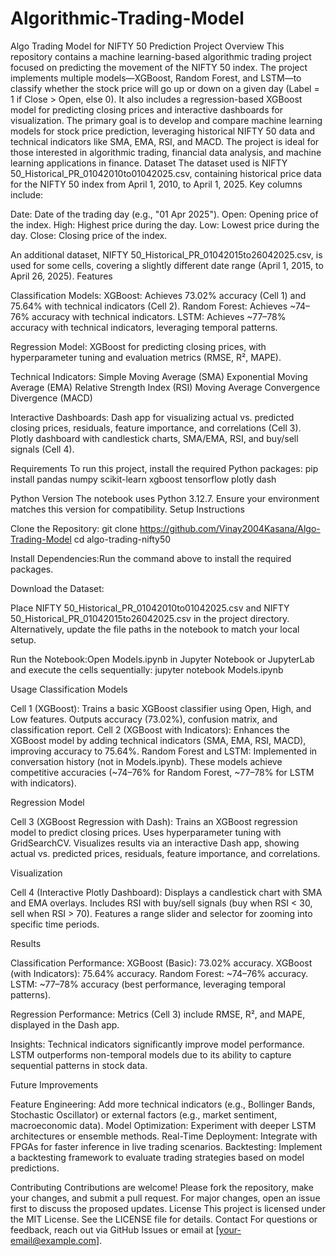 # Algorithmic-Trading-Model
Algo Trading Model for NIFTY 50 Prediction
Project Overview
This repository contains a machine learning-based algorithmic trading project focused on predicting the movement of the NIFTY 50 index. The project implements multiple models—XGBoost, Random Forest, and LSTM—to classify whether the stock price will go up or down on a given day (Label = 1 if Close > Open, else 0). It also includes a regression-based XGBoost model for predicting closing prices and interactive dashboards for visualization.
The primary goal is to develop and compare machine learning models for stock price prediction, leveraging historical NIFTY 50 data and technical indicators like SMA, EMA, RSI, and MACD. The project is ideal for those interested in algorithmic trading, financial data analysis, and machine learning applications in finance.
Dataset
The dataset used is NIFTY 50_Historical_PR_01042010to01042025.csv, containing historical price data for the NIFTY 50 index from April 1, 2010, to April 1, 2025. Key columns include:

Date: Date of the trading day (e.g., "01 Apr 2025").
Open: Opening price of the index.
High: Highest price during the day.
Low: Lowest price during the day.
Close: Closing price of the index.

An additional dataset, NIFTY 50_Historical_PR_01042015to26042025.csv, is used for some cells, covering a slightly different date range (April 1, 2015, to April 26, 2025).
Features

Classification Models:
XGBoost: Achieves 73.02% accuracy (Cell 1) and 75.64% with technical indicators (Cell 2).
Random Forest: Achieves ~74–76% accuracy with technical indicators.
LSTM: Achieves ~77–78% accuracy with technical indicators, leveraging temporal patterns.


Regression Model:
XGBoost for predicting closing prices, with hyperparameter tuning and evaluation metrics (RMSE, R², MAPE).


Technical Indicators:
Simple Moving Average (SMA)
Exponential Moving Average (EMA)
Relative Strength Index (RSI)
Moving Average Convergence Divergence (MACD)


Interactive Dashboards:
Dash app for visualizing actual vs. predicted closing prices, residuals, feature importance, and correlations (Cell 3).
Plotly dashboard with candlestick charts, SMA/EMA, RSI, and buy/sell signals (Cell 4).



Requirements
To run this project, install the required Python packages:
pip install pandas numpy scikit-learn xgboost tensorflow plotly dash

Python Version
The notebook uses Python 3.12.7. Ensure your environment matches this version for compatibility.
Setup Instructions

Clone the Repository:
git clone https://github.com/Vinay2004Kasana/Algo-Trading-Model
cd algo-trading-nifty50


Install Dependencies:Run the command above to install the required packages.

Download the Dataset:

Place NIFTY 50_Historical_PR_01042010to01042025.csv and NIFTY 50_Historical_PR_01042015to26042025.csv in the project directory.
Alternatively, update the file paths in the notebook to match your local setup.


Run the Notebook:Open Models.ipynb in Jupyter Notebook or JupyterLab and execute the cells sequentially:
jupyter notebook Models.ipynb



Usage
Classification Models

Cell 1 (XGBoost): Trains a basic XGBoost classifier using Open, High, and Low features. Outputs accuracy (73.02%), confusion matrix, and classification report.
Cell 2 (XGBoost with Indicators): Enhances the XGBoost model by adding technical indicators (SMA, EMA, RSI, MACD), improving accuracy to 75.64%.
Random Forest and LSTM: Implemented in conversation history (not in Models.ipynb). These models achieve competitive accuracies (~74–76% for Random Forest, ~77–78% for LSTM with indicators).

Regression Model

Cell 3 (XGBoost Regression with Dash):
Trains an XGBoost regression model to predict closing prices.
Uses hyperparameter tuning with GridSearchCV.
Visualizes results via an interactive Dash app, showing actual vs. predicted prices, residuals, feature importance, and correlations.



Visualization

Cell 4 (Interactive Plotly Dashboard):
Displays a candlestick chart with SMA and EMA overlays.
Includes RSI with buy/sell signals (buy when RSI < 30, sell when RSI > 70).
Features a range slider and selector for zooming into specific time periods.



Results

Classification Performance:
XGBoost (Basic): 73.02% accuracy.
XGBoost (with Indicators): 75.64% accuracy.
Random Forest: ~74–76% accuracy.
LSTM: ~77–78% accuracy (best performance, leveraging temporal patterns).


Regression Performance:
Metrics (Cell 3) include RMSE, R², and MAPE, displayed in the Dash app.


Insights:
Technical indicators significantly improve model performance.
LSTM outperforms non-temporal models due to its ability to capture sequential patterns in stock data.



Future Improvements

Feature Engineering: Add more technical indicators (e.g., Bollinger Bands, Stochastic Oscillator) or external factors (e.g., market sentiment, macroeconomic data).
Model Optimization: Experiment with deeper LSTM architectures or ensemble methods.
Real-Time Deployment: Integrate with FPGAs for faster inference in live trading scenarios.
Backtesting: Implement a backtesting framework to evaluate trading strategies based on model predictions.

Contributing
Contributions are welcome! Please fork the repository, make your changes, and submit a pull request. For major changes, open an issue first to discuss the proposed updates.
License
This project is licensed under the MIT License. See the LICENSE file for details.
Contact
For questions or feedback, reach out via GitHub Issues or email at [your-email@example.com].

